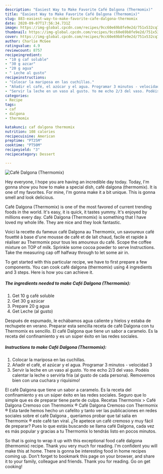 ```yaml
---
description: "Easiest Way to Make Favorite Café Dalgona (Thermomix)"
title: "Easiest Way to Make Favorite Café Dalgona (Thermomix)"
slug: 883-easiest-way-to-make-favorite-cafe-dalgona-thermomix
date: 2020-09-07T17:56:34.731Z
image: https://img-global.cpcdn.com/recipes/9cc60e69b8fe9e2d/751x532cq70/cafe-dalgona-thermomix-foto-principal.jpg
thumbnail: https://img-global.cpcdn.com/recipes/9cc60e69b8fe9e2d/751x532cq70/cafe-dalgona-thermomix-foto-principal.jpg
cover: https://img-global.cpcdn.com/recipes/9cc60e69b8fe9e2d/751x532cq70/cafe-dalgona-thermomix-foto-principal.jpg
author: Charlie McGee
ratingvalue: 4.9
reviewcount: 8757
recipeingredient:
- "10 g caf soluble"
- "30 g azcar"
- "20 g agua"
- " Leche al gusto"
recipeinstructions:
- "Colocar la mariposa en las cuchillas."
- "Añadir el café, el azúcar y el agua. Programar 3 minutos - velocidad 3"
- "Servir la leche en un vaso al gusto. Yo me echo 2/3 del vaso. Podéis calentar la leche o servirla fría (al gusto de cada persona). Removemos bien con una cuchara y riquísimo!"
categories:
- Recipe
tags:
- caf
- dalgona
- thermomix

katakunci: caf dalgona thermomix 
nutrition: 108 calories
recipecuisine: American
preptime: "PT25M"
cooktime: "PT50M"
recipeyield: "3"
recipecategory: Dessert

---
```



![Café Dalgona (Thermomix)](https://img-global.cpcdn.com/recipes/9cc60e69b8fe9e2d/751x532cq70/cafe-dalgona-thermomix-foto-principal.jpg)

Hey everyone, I hope you are having an incredible day today. Today, I'm gonna show you how to make a special dish, café dalgona (thermomix). It is one of my favorites. For mine, I'm gonna make it a bit unique. This is gonna smell and look delicious.

Café Dalgona (Thermomix) is one of the most favored of current trending foods in the world. It's easy, it is quick, it tastes yummy. It's enjoyed by millions every day. Café Dalgona (Thermomix) is something that I have loved my whole life. They are nice and they look fantastic.

Voici la recette du fameux café Dalgona au Thermomix, un savoureux café fouetté à base d&#39;une mousse de café et de lait chaud, facile et rapide à réaliser au Thermomix pour tous les amoureux du café. Scope the coffee mixture on TOP of milk. Sprinkle some cocoa powder to serve Instructions. Take the measuring cap off halfway through to let some air in.


To get started with this particular recipe, we have to first prepare a few components. You can cook café dalgona (thermomix) using 4 ingredients and 3 steps. Here is how you can achieve it.

<!--inarticleads1-->

##### The ingredients needed to make Café Dalgona (Thermomix):

1. Get 10 g café soluble
1. Get 30 g azúcar
1. Prepare 20 g agua
1. Get  Leche (al gusto)


Después de espumado, le echábamos agua caliente y hielos y estaba de rechupete en verano. Preparar esta sencilla receta de café Dalgona con tu Thermomix es sencillo. El café Dalgona que tiene un sabor a caramelo. Es la receta del confinamiento y es un súper éxito en las redes sociales. 

<!--inarticleads2-->

##### Instructions to make Café Dalgona (Thermomix):

1. Colocar la mariposa en las cuchillas.
1. Añadir el café, el azúcar y el agua. Programar 3 minutos - velocidad 3
1. Servir la leche en un vaso al gusto. Yo me echo 2/3 del vaso. Podéis calentar la leche o servirla fría (al gusto de cada persona). Removemos bien con una cuchara y riquísimo!


El café Dalgona que tiene un sabor a caramelo. Es la receta del confinamiento y es un súper éxito en las redes sociales. Seguro que lo simple que es de preparar tiene parte de culpa. Recetas Thermomix &gt; Café Dalgona Cremoso con Thermomix ® Café Dalgona Cremoso con Thermomix ® Esta tarde hemos hecho un cafelito y tanto ver las publicaciones en redes sociales sobre el café Dalgona , queríamos probar que tal salia en Thermomix ® este café tan viral. ¿Te apetece un café cremoso y muy fácil de preparar? Pues lo que estás buscando se llama café Dalgona, cada vez es más popular y gracias a tu Thermomix lo tendrás listo en pocos minutos. 

So that is going to wrap it up with this exceptional food café dalgona (thermomix) recipe. Thank you very much for reading. I'm confident you will make this at home. There is gonna be interesting food in home recipes coming up. Don't forget to bookmark this page on your browser, and share it to your family, colleague and friends. Thank you for reading. Go on get cooking!

